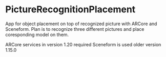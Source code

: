 # PictureRecognitionPlacement
App for object placement on top of recognized picture with ARCore and Sceneform.
Plan is to recognize three different pictures and place coresponding model on them.

ARCore services in version 1.20 required
Sceneform is used older version 1.15.0
